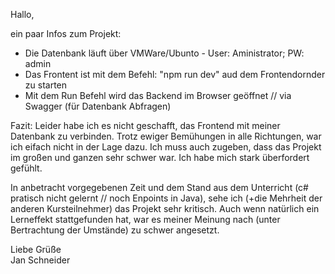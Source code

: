 Hallo, 

ein paar Infos zum Projekt:

- Die Datenbank läuft über VMWare/Ubunto - User: Aministrator; PW: admin
- Das Frontent ist mit dem Befehl: "npm run dev" aud dem Frontendornder zu starten
- Mit dem Run Befehl wird das Backend im Browser geöffnet // via Swagger (für Datenbank Abfragen)

Fazit:
Leider habe ich es nicht geschafft, das Frontend mit meiner Datenbank zu verbinden. Trotz ewiger Bemühungen in alle Richtungen,
war ich eifach nicht in der Lage dazu. Ich muss auch zugeben, dass das Projekt im großen und ganzen sehr schwer war.
Ich habe mich stark überfordert gefühlt.

In anbetracht vorgegebenen Zeit und dem Stand aus dem Unterricht (c# pratisch nicht gelernt // noch Enpoints in Java), sehe ich (+die Mehrheit der anderen Kursteilnehmer)
das Projekt sehr kritisch. Auch wenn natürlich ein Lerneffekt stattgefunden hat, war es meiner Meinung nach (unter Bertrachtung der Umstände) zu schwer angesetzt.

Liebe Grüße <br>
Jan Schneider


